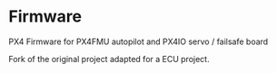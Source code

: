 Firmware
========

PX4 Firmware for PX4FMU autopilot and PX4IO servo / failsafe board

Fork of the original project adapted for a ECU project.
